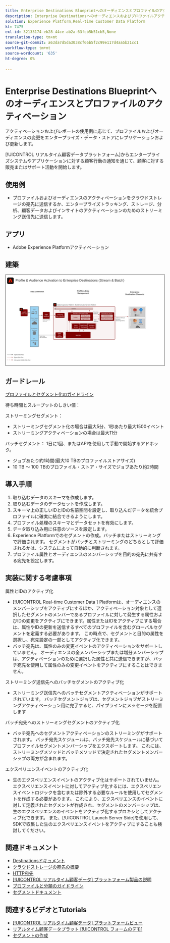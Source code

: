 ```yaml
---
title: Enterprise Destinations Blueprintへのオーディエンスとプロファイルのアクティベーション
description: Enterprise Destinationsへのオーディエンスおよびプロファイルアクティベーション
solution: Experience Platform,Real-time Customer Data Platform
kt: 7475
exl-id: 32133174-eb28-44ce-ab2a-63fcb5b51cb5,None
translation-type: tm+mt
source-git-commit: a63da7d5da3038cf66b5f2c99e117d4aa5b21cc1
workflow-type: tm+mt
source-wordcount: '635'
ht-degree: 0%

---
```


# Enterprise Destinations Blueprintへのオーディエンスとプロファイルのアクティベーション

アクティベーションおよびレポートの使用例に応じて、プロファイルおよびオーディエンスの変更をエンタープライズ・データ・ストアにレプリケーションおよび更新します。<!-- This sentence is difficult to mentally process because there's no verb. Describe what the customer can do with this feature. The first paragraph on a page should not be an abstract description.-->

[!UICONTROL リアルタイム顧客データプラットフォーム]からエンタープライズシステムやアプリケーションに対する顧客行動の通知を通じて、顧客に対する販売またはサポート活動を開始します。<!-- What kinds of sales or support actions? You might add a "For example...." The content in these blueprints should be more simple and friendly.-->

## 使用例

* プロファイルおよびオーディエンスのアクティベーションをクラウドストレージの宛先に送信するか、エンタープライズトラッキング、ストレージ、分析、顧客データおよびインサイトのアクティベーションのためのストリーミング送信先に送信します。

## アプリ

* Adobe Experience Platformアクティベーション

## 建築

<img src="assets/enterprise_destination.svg" alt="エンタープライズアクティベーションシナリオのリファレンスアーキテクチャ" style="border:1px solid #4a4a4a" />

## ガードレール

[プロファイルとセグメント化のガイドライン](https://experienceleague.adobe.com/docs/experience-platform/profile/guardrails.html?lang=en)

待ち時間とスループットのしきい値：

ストリーミングセグメント：

* ストリーミングセグメント化の場合は最大5分、1秒あたり最大1500イベント
* ストリーミングアクティベーションの場合は最大11分

バッチセグメント：
1日に1回、またはAPIを使用して手動で開始するアドホック。

* ジョブあたり約1時間(最大10 TBのプロファイルストアサイズ)
* 10 TB ～ 100 TBのプロファイル・ストア・サイズでジョブあたり約2時間

## 導入手順

1. 取り込むデータのスキーマを作成します。<!-- Cross-references to these topics would be helpful -->
1. 取り込むデータのデータセットを作成します。
1. スキーマ上の正しいIDとIDの名前空間を設定し、取り込んだデータを統合プロファイルに確実に結合できるようにします。
1. プロファイル処理のスキーマとデータセットを有効にします。
1. データ取り込み用に任意のソースを設定します。
1. Experience Platformでのセグメントの作成。バッチまたはストリーミングで評価されます。 セグメントがバッチとストリーミングのどちらとして評価されるかは、システムによって自動的に判断されます。
1. プロファイル属性とオーディエンスのメンバーシップを目的の宛先に共有する宛先を設定します。

## 実装に関する考慮事項

属性とIDのアクティブ化

* [!UICONTROL Real-time Customer Data ] Platformは、オーディエンスのメンバーシップをアクティブにするほか、アクティベーション対象として選択したセグメントのメンバーであるプロファイルに対して発生する属性およびIDの変更をアクティブにできます。属性またはIDをアクティブにする場合は、属性やIDの更新を送信するすべてのプロファイルを含むグローバルセグメントを定義する必要があります。 この時点で、セグメントと目的の属性を選択し、宛先設定の一部としてアクティブ化できます。
* バッチ宛先は、属性のみの変更イベントのアクティベーションをサポートしていません。 オーディエンスの全メンバーシップまたは増分メンバーシップは、アクティベーションのために選択した属性と共に送信できますが、バッチ宛先を使用して属性のみの変更イベントをアクティブにすることはできません。

ストリーミング送信先へのバッチセグメントのアクティブ化

* ストリーミング送信先へのバッチセグメントアクティベーションがサポートされています。 バッチセグメントジョブは、セグメントジョブがストリーミングアクティベーション用に完了すると、パイプラインにメッセージを配置します

バッチ宛先へのストリーミングセグメントのアクティブ化

* バッチ宛先へのセグメントアクティベーションのストリーミングがサポートされます。 バッチ宛先スケジュールは、バッチ宛先スケジュールに基づいてプロファイルセグメントメンバーシップをエクスポートします。 これには、ストリーミングメソッドとバッチメソッドで決定されたセグメントメンバーシップの両方が含まれます。

エクスペリエンスイベントのアクティブ化

* 生のエクスペリエンスイベントのアクティブ化はサポートされていません。 エクスペリエンスイベントに対してアクティブ化するには、エクスペリエンスイベントロジックを含むまたは除外する必要なルールを使用してセグメントを作成する必要があります。 これにより、エクスペリエンスのイベントに対して定義されたセグメントが作成され、セグメントのメンバーシップは、生のエクスペリエンスのイベントをアクティブ化するプロキシとしてアクティブ化できます。 また、[!UICONTROL Launch Server Side]を使用して、SDKで収集した生のエクスペリエンスイベントをアクティブにすることも検討してください。

## 関連ドキュメント

* [Destinationsドキュメント](https://experienceleague.adobe.com/docs/experience-platform/destinations/catalog/overview.html)
* [クラウドストレージの宛先の概要](https://experienceleague.adobe.com/docs/experience-platform/destinations/catalog/cloud-storage/overview.html?lang=en#catalog)
* [HTTP宛先](https://experienceleague.adobe.com/docs/experience-platform/destinations/catalog/http-destination.html?lang=en#overview)
* [[!UICONTROL リアルタイム顧客データ] プラットフォーム製品の説明](https://helpx.adobe.com/legal/product-descriptions/real-time-customer-data-platform.html)
* [プロファイルと分類のガイドライン](https://experienceleague.adobe.com/docs/experience-platform/profile/guardrails.html?lang=en)
* [セグメントドキュメント](https://experienceleague.adobe.com/docs/experience-platform/segmentation/api/streaming-segmentation.html)

## 関連するビデオとTutorials

* [[!UICONTROL リアルタイム顧客データ] プラットフォームビュー](https://experienceleague.adobe.com/docs/platform-learn/tutorials/application-services/rtcdp/understanding-the-real-time-customer-data-platform.html)
* [リアルタイム顧客データプラット [!UICONTROL フォームのデモ]](https://experienceleague.adobe.com/docs/platform-learn/tutorials/application-services/rtcdp/demo.html)
* [セグメントの作成](https://experienceleague.adobe.com/docs/platform-learn/tutorials/segments/create-segments.html)
